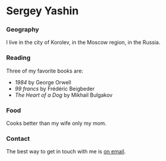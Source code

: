 # Sergey Yashin

### Geography

I live in the city of Korolev, in the Moscow region, in the Russia.

### Reading

Three of my favorite books are:

- *1984* by George Orwell
- *99 francs* by Frédéric Beigbeder
- *The Heart of a Dog* by Mikhail Bulgakov

### Food

Сooks better than my wife only my mom.

### Contact

The best way to get in touch with me is [on email](mailto:for-yadrive@yandex.ru).
